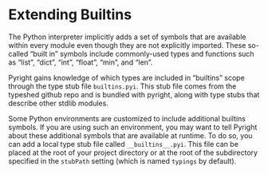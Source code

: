 # Extending Builtins

The Python interpreter implicitly adds a set of symbols that are available within every module even though they are not explicitly imported. These so-called “built in” symbols include commonly-used types and functions such as “list”, “dict”, “int”, “float”, “min”, and “len”.

Pyright gains knowledge of which types are included in “builtins” scope through the type stub file `builtins.pyi`. This stub file comes from the typeshed github repo and is bundled with pyright, along with type stubs that describe other stdlib modules.

Some Python environments are customized to include additional builtins symbols. If you are using such an environment, you may want to tell Pyright about these additional symbols that are available at runtime. To do so, you can add a local type stub file called `__builtins__.pyi`. This file can be placed at the root of your project directory or at the root of the subdirectory specified in the `stubPath` setting (which is named `typings` by default).

